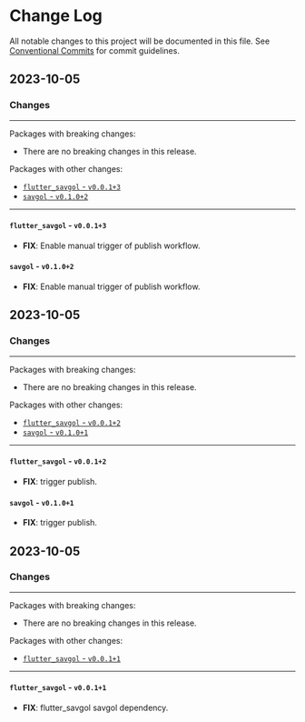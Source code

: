 # Change Log

All notable changes to this project will be documented in this file.
See [Conventional Commits](https://conventionalcommits.org) for commit guidelines.

## 2023-10-05

### Changes

---

Packages with breaking changes:

 - There are no breaking changes in this release.

Packages with other changes:

 - [`flutter_savgol` - `v0.0.1+3`](#flutter_savgol---v0013)
 - [`savgol` - `v0.1.0+2`](#savgol---v0102)

---

#### `flutter_savgol` - `v0.0.1+3`

 - **FIX**: Enable manual trigger of publish workflow.

#### `savgol` - `v0.1.0+2`

 - **FIX**: Enable manual trigger of publish workflow.


## 2023-10-05

### Changes

---

Packages with breaking changes:

 - There are no breaking changes in this release.

Packages with other changes:

 - [`flutter_savgol` - `v0.0.1+2`](#flutter_savgol---v0012)
 - [`savgol` - `v0.1.0+1`](#savgol---v0101)

---

#### `flutter_savgol` - `v0.0.1+2`

 - **FIX**: trigger publish.

#### `savgol` - `v0.1.0+1`

 - **FIX**: trigger publish.


## 2023-10-05

### Changes

---

Packages with breaking changes:

 - There are no breaking changes in this release.

Packages with other changes:

 - [`flutter_savgol` - `v0.0.1+1`](#flutter_savgol---v0011)

---

#### `flutter_savgol` - `v0.0.1+1`

 - **FIX**: flutter_savgol savgol dependency.

